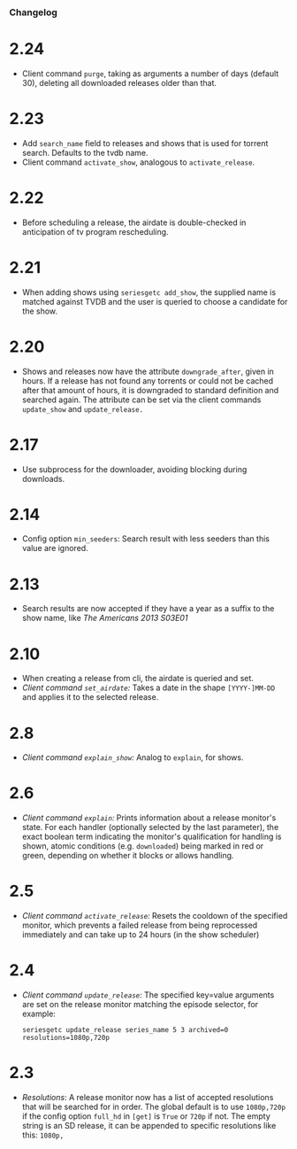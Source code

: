 ### Changelog

# 2.24
* Client command `purge`, taking as arguments a number of days (default 30),
  deleting all downloaded releases older than that.

# 2.23
* Add `search_name` field to releases and shows that is used for torrent
  search. Defaults to the tvdb name.
* Client command `activate_show`, analogous to `activate_release`.

# 2.22
* Before scheduling a release, the airdate is double-checked in anticipation of
  tv program rescheduling.

# 2.21
* When adding shows using `seriesgetc add_show`, the supplied name is matched
  against TVDB and the user is queried to choose a candidate for the show.

# 2.20
* Shows and releases now have the attribute `downgrade_after`, given in hours.
  If a release has not found any torrents or could not be cached after that
  amount of hours, it is downgraded to standard definition and searched again.
  The attribute can be set via the client commands `update_show` and
  `update_release.`

# 2.17
* Use subprocess for the downloader, avoiding blocking during downloads.

# 2.14
* Config option `min_seeders`: Search result with less seeders than this value
  are ignored.

# 2.13
* Search results are now accepted if they have a year as a suffix to the show
  name, like *The Americans 2013 S03E01*

# 2.10
* When creating a release from cli, the airdate is queried and set.
* *Client command `set_airdate`:* Takes a date in the shape `[YYYY-]MM-DD` and
  applies it to the selected release.

# 2.8
* *Client command `explain_show`:* Analog to `explain`, for shows.

# 2.6
* *Client command `explain`:* Prints information about a release monitor's
  state. For each handler (optionally selected by the last parameter), the
  exact boolean term indicating the monitor's qualification for handling is
  shown, atomic conditions (e.g. `downloaded`) being marked in red or green,
  depending on whether it blocks or allows handling.

# 2.5
* *Client command `activate_release`:* Resets the cooldown of the specified
  monitor, which prevents a failed release from being reprocessed immediately
  and can take up to 24 hours (in the show scheduler)

# 2.4
* *Client command `update_release`:* The specified key=value arguments are set
  on the release monitor matching the episode selector, for example:

  `seriesgetc update_release series_name 5 3 archived=0 resolutions=1080p,720p`

# 2.3
* *Resolutions*: A release monitor now has a list of accepted resolutions that
will be searched for in order. The global default is to use `1080p,720p` if the
config option `full_hd` in `[get]` is `True` or `720p` if not. The empty string
is an SD release, it can be appended to specific resolutions like this:
`1080p,`
